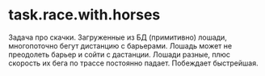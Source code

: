 # task.race.with.horses
Задача про скачки.
Загруженные из БД (примитивно) лошади, многопоточно бегут дистанцию с барьерами.
Лошадь может не преодолеть барьер и сойти с дастанции. Лошади разные, плюс скорость
их бега по трассе постоянно падает. Побеждает быстрейшая.
